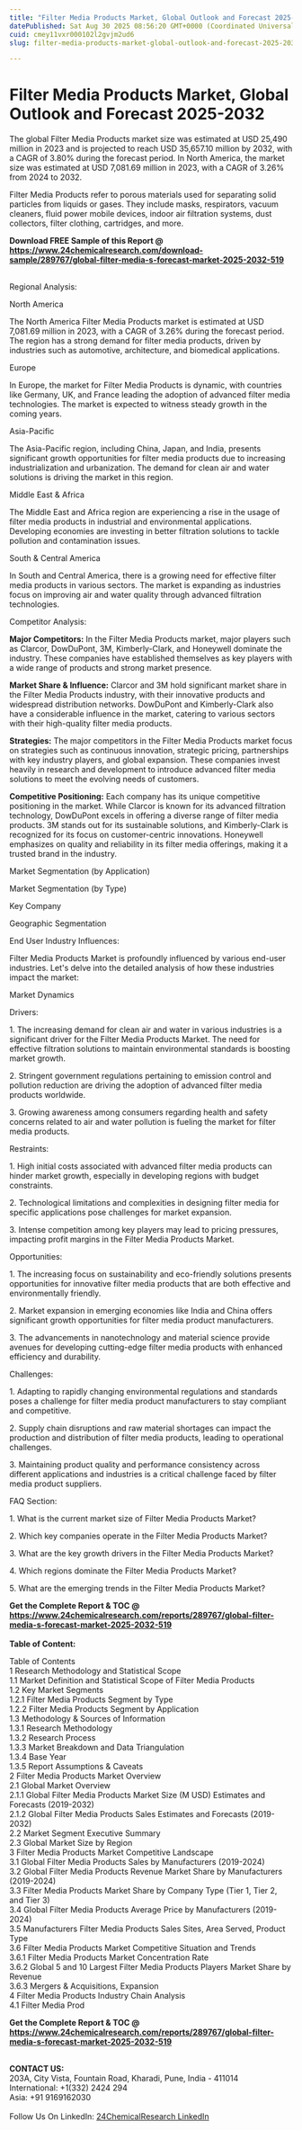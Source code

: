 ```yaml
---
title: "Filter Media Products Market, Global Outlook and Forecast 2025-2032"
datePublished: Sat Aug 30 2025 08:56:20 GMT+0000 (Coordinated Universal Time)
cuid: cmey11vxr000102l2gvjm2ud6
slug: filter-media-products-market-global-outlook-and-forecast-2025-2032-1-1

---
```


# Filter Media Products Market, Global Outlook and Forecast 2025-2032

<p>The global Filter Media Products market size was estimated at USD 25,490 million in 2023 and is projected to reach USD 35,657.10 million by 2032, with a CAGR of 3.80% during the forecast period. In North America, the market size was estimated at USD 7,081.69 million in 2023, with a CAGR of 3.26% from 2024 to 2032.</p><p>
</p><p>Filter Media Products refer to porous materials used for separating solid particles from liquids or gases. They include masks, respirators, vacuum cleaners, fluid power mobile devices, indoor air filtration systems, dust collectors, filter clothing, cartridges, and more.</p><div><b>Download FREE Sample of this Report @ 
            <a href="https://www.24chemicalresearch.com/download-sample/289767/global-filter-media-s-forecast-market-2025-2032-519">
            https://www.24chemicalresearch.com/download-sample/289767/global-filter-media-s-forecast-market-2025-2032-519</a></b></div><br><p>
Regional Analysis:</p><p>
North America</p><p>
</p><p>The North America Filter Media Products market is estimated at USD 7,081.69 million in 2023, with a CAGR of 3.26% during the forecast period. The region has a strong demand for filter media products, driven by industries such as automotive, architecture, and biomedical applications.</p><p>
Europe</p><p>
</p><p>In Europe, the market for Filter Media Products is dynamic, with countries like Germany, UK, and France leading the adoption of advanced filter media technologies. The market is expected to witness steady growth in the coming years.</p><p>
Asia-Pacific</p><p>
</p><p>The Asia-Pacific region, including China, Japan, and India, presents significant growth opportunities for filter media products due to increasing industrialization and urbanization. The demand for clean air and water solutions is driving the market in this region.</p><p>
Middle East &amp; Africa</p><p>
</p><p>The Middle East and Africa region are experiencing a rise in the usage of filter media products in industrial and environmental applications. Developing economies are investing in better filtration solutions to tackle pollution and contamination issues.</p><p>
South &amp; Central America</p><p>
</p><p>In South and Central America, there is a growing need for effective filter media products in various sectors. The market is expanding as industries focus on improving air and water quality through advanced filtration technologies.</p><p>
Competitor Analysis:</p><p>
</p><p><strong>Major Competitors:</strong> In the Filter Media Products market, major players such as Clarcor, DowDuPont, 3M, Kimberly-Clark, and Honeywell dominate the industry. These companies have established themselves as key players with a wide range of products and strong market presence.</p><p>
</p><p><strong>Market Share &amp; Influence:</strong> Clarcor and 3M hold significant market share in the Filter Media Products industry, with their innovative products and widespread distribution networks. DowDuPont and Kimberly-Clark also have a considerable influence in the market, catering to various sectors with their high-quality filter media products.</p><p>
</p><p><strong>Strategies:</strong> The major competitors in the Filter Media Products market focus on strategies such as continuous innovation, strategic pricing, partnerships with key industry players, and global expansion. These companies invest heavily in research and development to introduce advanced filter media solutions to meet the evolving needs of customers.</p><p>
</p><p><strong>Competitive Positioning:</strong> Each company has its unique competitive positioning in the market. While Clarcor is known for its advanced filtration technology, DowDuPont excels in offering a diverse range of filter media products. 3M stands out for its sustainable solutions, and Kimberly-Clark is recognized for its focus on customer-centric innovations. Honeywell emphasizes on quality and reliability in its filter media offerings, making it a trusted brand in the industry.</p><p>
Market Segmentation (by Application)</p><p>
</p><p>
Market Segmentation (by Type)</p><p>
</p><p>
Key Company</p><p>
</p><p>
Geographic Segmentation</p><p>
</p><p>
End User Industry Influences:</p><p>
</p><p>Filter Media Products Market is profoundly influenced by various end-user industries. Let's delve into the detailed analysis of how these industries impact the market:</p><p>
Market Dynamics</p><p>
Drivers:</p><p>
</p><p>1. The increasing demand for clean air and water in various industries is a significant driver for the Filter Media Products Market. The need for effective filtration solutions to maintain environmental standards is boosting market growth.</p><p>
</p><p>2. Stringent government regulations pertaining to emission control and pollution reduction are driving the adoption of advanced filter media products worldwide.</p><p>
</p><p>3. Growing awareness among consumers regarding health and safety concerns related to air and water pollution is fueling the market for filter media products.</p><p>
Restraints:</p><p>
</p><p>1. High initial costs associated with advanced filter media products can hinder market growth, especially in developing regions with budget constraints.</p><p>
</p><p>2. Technological limitations and complexities in designing filter media for specific applications pose challenges for market expansion.</p><p>
</p><p>3. Intense competition among key players may lead to pricing pressures, impacting profit margins in the Filter Media Products Market.</p><p>
Opportunities:</p><p>
</p><p>1. The increasing focus on sustainability and eco-friendly solutions presents opportunities for innovative filter media products that are both effective and environmentally friendly.</p><p>
</p><p>2. Market expansion in emerging economies like India and China offers significant growth opportunities for filter media product manufacturers.</p><p>
</p><p>3. The advancements in nanotechnology and material science provide avenues for developing cutting-edge filter media products with enhanced efficiency and durability.</p><p>
Challenges:</p><p>
</p><p>1. Adapting to rapidly changing environmental regulations and standards poses a challenge for filter media product manufacturers to stay compliant and competitive.</p><p>
</p><p>2. Supply chain disruptions and raw material shortages can impact the production and distribution of filter media products, leading to operational challenges.</p><p>
</p><p>3. Maintaining product quality and performance consistency across different applications and industries is a critical challenge faced by filter media product suppliers.</p><p>
FAQ Section:</p><p>
1. What is the current market size of Filter Media Products Market?</p><p>
</p><p>
2. Which key companies operate in the Filter Media Products Market?</p><p>
</p><p>
3. What are the key growth drivers in the Filter Media Products Market?</p><p>
</p><p>
4. Which regions dominate the Filter Media Products Market?</p><p>
</p><p>
5. What are the emerging trends in the Filter Media Products Market?</p><p>
</p>

<div><b>Get the Complete Report & TOC @ 
            <a href="https://www.24chemicalresearch.com/reports/289767/global-filter-media-s-forecast-market-2025-2032-519">
            https://www.24chemicalresearch.com/reports/289767/global-filter-media-s-forecast-market-2025-2032-519</a></b></div><br>
            <b>Table of Content:</b><p>Table of Contents<br />
1 Research Methodology and Statistical Scope<br />
1.1 Market Definition and Statistical Scope of Filter Media Products<br />
1.2 Key Market Segments<br />
1.2.1 Filter Media Products Segment by Type<br />
1.2.2 Filter Media Products Segment by Application<br />
1.3 Methodology & Sources of Information<br />
1.3.1 Research Methodology<br />
1.3.2 Research Process<br />
1.3.3 Market Breakdown and Data Triangulation<br />
1.3.4 Base Year<br />
1.3.5 Report Assumptions & Caveats<br />
2 Filter Media Products Market Overview<br />
2.1 Global Market Overview<br />
2.1.1 Global Filter Media Products Market Size (M USD) Estimates and Forecasts (2019-2032)<br />
2.1.2 Global Filter Media Products Sales Estimates and Forecasts (2019-2032)<br />
2.2 Market Segment Executive Summary<br />
2.3 Global Market Size by Region<br />
3 Filter Media Products Market Competitive Landscape<br />
3.1 Global Filter Media Products Sales by Manufacturers (2019-2024)<br />
3.2 Global Filter Media Products Revenue Market Share by Manufacturers (2019-2024)<br />
3.3 Filter Media Products Market Share by Company Type (Tier 1, Tier 2, and Tier 3)<br />
3.4 Global Filter Media Products Average Price by Manufacturers (2019-2024)<br />
3.5 Manufacturers Filter Media Products Sales Sites, Area Served, Product Type<br />
3.6 Filter Media Products Market Competitive Situation and Trends<br />
3.6.1 Filter Media Products Market Concentration Rate<br />
3.6.2 Global 5 and 10 Largest Filter Media Products Players Market Share by Revenue<br />
3.6.3 Mergers & Acquisitions, Expansion<br />
4 Filter Media Products Industry Chain Analysis<br />
4.1 Filter Media Prod</p>

<div><b>Get the Complete Report & TOC @ 
            <a href="https://www.24chemicalresearch.com/reports/289767/global-filter-media-s-forecast-market-2025-2032-519">
            https://www.24chemicalresearch.com/reports/289767/global-filter-media-s-forecast-market-2025-2032-519</a></b></div><br>

<b>CONTACT US:</b><br>
            203A, City Vista, Fountain Road, Kharadi, Pune, India - 411014<br>
            International: +1(332) 2424 294<br>
            Asia: +91 9169162030 <br><br>
            Follow Us On LinkedIn: <a href="https://www.linkedin.com/company/24chemicalresearch/">24ChemicalResearch LinkedIn</a>